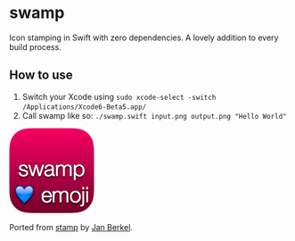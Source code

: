 # swamp

Icon stamping in Swift with zero dependencies. A lovely addition to every build
process.

## How to use

1. Switch your Xcode using `sudo xcode-select -switch /Applications/Xcode6-Beta5.app/`
2. Call swamp like so: `./swamp.swift input.png output.png "Hello World"`

<img src="./example.png">

Ported from [stamp](https://github.com/jberkel/stamp) by [Jan
Berkel](https://github.com/jberkel).
